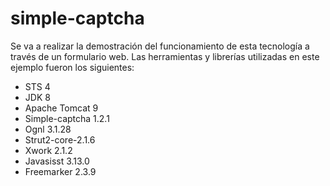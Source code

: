 # simple-captcha

Se va a realizar la demostración del funcionamiento de esta tecnología a través de un formulario web. Las herramientas y librerías utilizadas en este ejemplo fueron los siguientes:
-	STS 4
-	JDK 8
-	Apache Tomcat 9
-	Simple-captcha 1.2.1
-	Ognl 3.1.28
-	Strut2-core-2.1.6
-	Xwork 2.1.2
-	Javasisst 3.13.0
-	Freemarker 2.3.9

